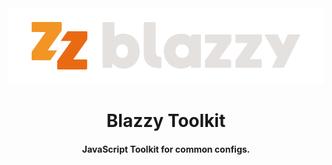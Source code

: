 <div align="center">
  <img src="./assets/blazzy-logo-dark-bg.svg" alt="Blazzy Logo" title="Blazzy Logo"/>
</div>

<h1 align="center">
  Blazzy Toolkit
</h1>
<h4 align="center">
  JavaScript Toolkit for common configs.
</h4>
